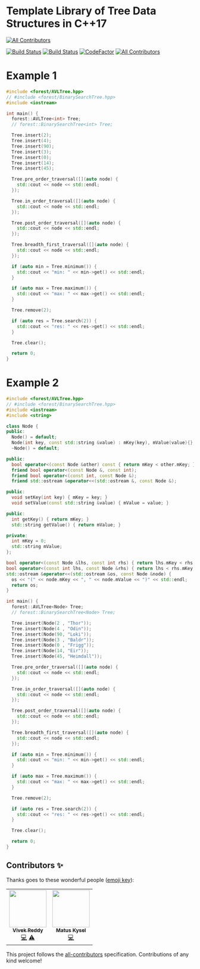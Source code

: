 # Template Library of Tree Data Structures in C++17
<!-- ALL-CONTRIBUTORS-BADGE:START - Do not remove or modify this section -->
[![All Contributors](https://img.shields.io/badge/all_contributors-2-orange.svg?style=flat-square)](#contributors-)
<!-- ALL-CONTRIBUTORS-BADGE:END -->
[![Build Status](https://ci.appveyor.com/api/projects/status/8e5jutnq0a8b458f/branch/master?svg=true)](https://ci.appveyor.com/project/xorz57/forest/branch/master)
[![Build Status](https://travis-ci.org/xorz57/forest.svg?branch=master)](https://travis-ci.org/xorz57/forest)
[![CodeFactor](https://www.codefactor.io/repository/github/xorz57/forest/badge/master)](https://www.codefactor.io/repository/github/xorz57/forest/overview/master)
[![All Contributors](https://img.shields.io/badge/all_contributors-2-orange.svg?style=flat-round)](#contributors-)

# Example 1
```cpp
#include <forest/AVLTree.hpp>
// #include <forest/BinarySearchTree.hpp>
#include <iostream>

int main() {
  forest::AVLTree<int> Tree;
  // forest::BinarySearchTree<int> Tree;

  Tree.insert(2);
  Tree.insert(4);
  Tree.insert(90);
  Tree.insert(3);
  Tree.insert(0);
  Tree.insert(14);
  Tree.insert(45);

  Tree.pre_order_traversal([](auto node) {
    std::cout << node << std::endl;
  });

  Tree.in_order_traversal([](auto node) {
    std::cout << node << std::endl;
  });

  Tree.post_order_traversal([](auto node) {
    std::cout << node << std::endl;
  });

  Tree.breadth_first_traversal([](auto node) {
    std::cout << node << std::endl;
  });

  if (auto min = Tree.minimum()) {
    std::cout << "min: " << min->get() << std::endl;
  }

  if (auto max = Tree.maximum()) {
    std::cout << "max: " << max->get() << std::endl;
  }

  Tree.remove(2);

  if (auto res = Tree.search(2)) {
    std::cout << "res: " << res->get() << std::endl;
  }

  Tree.clear();

  return 0;
}
```

# Example 2
```cpp
#include <forest/AVLTree.hpp>
// #include <forest/BinarySearchTree.hpp>
#include <iostream>
#include <string>

class Node {
public:
  Node() = default;
  Node(int key, const std::string &value) : mKey(key), mValue(value){};
  ~Node() = default;

public:
  bool operator<(const Node &other) const { return mKey < other.mKey; }
  friend bool operator<(const Node &, const int);
  friend bool operator<(const int, const Node &);
  friend std::ostream &operator<<(std::ostream &, const Node &);

public:
  void setKey(int key) { mKey = key; }
  void setValue(const std::string &value) { mValue = value; }

public:
  int getKey() { return mKey; }
  std::string getValue() { return mValue; }

private:
  int mKey = 0;
  std::string mValue;
};

bool operator<(const Node &lhs, const int rhs) { return lhs.mKey < rhs; }
bool operator<(const int lhs, const Node &rhs) { return lhs < rhs.mKey; }
std::ostream &operator<<(std::ostream &os, const Node &node) {
  os << "(" << node.mKey << ", " << node.mValue << ")" << std::endl;
  return os;
}

int main() {
  forest::AVLTree<Node> Tree;
  // forest::BinarySearchTree<Node> Tree;

  Tree.insert(Node(2 , "Thor"));
  Tree.insert(Node(4 , "Odin"));
  Tree.insert(Node(90, "Loki"));
  Tree.insert(Node(3 , "Baldr"));
  Tree.insert(Node(0 , "Frigg"));
  Tree.insert(Node(14, "Eir"));
  Tree.insert(Node(45, "Heimdall"));

  Tree.pre_order_traversal([](auto node) {
    std::cout << node << std::endl;
  });

  Tree.in_order_traversal([](auto node) {
    std::cout << node << std::endl;
  });

  Tree.post_order_traversal([](auto node) {
    std::cout << node << std::endl;
  });

  Tree.breadth_first_traversal([](auto node) {
    std::cout << node << std::endl;
  });

  if (auto min = Tree.minimum()) {
    std::cout << "min: " << min->get() << std::endl;
  }

  if (auto max = Tree.maximum()) {
    std::cout << "max: " << max->get() << std::endl;
  }

  Tree.remove(2);

  if (auto res = Tree.search(2)) {
    std::cout << "res: " << res->get() << std::endl;
  }

  Tree.clear();

  return 0;
}
```

## Contributors ✨

Thanks goes to these wonderful people ([emoji key](https://allcontributors.org/docs/en/emoji-key)):
<!-- ALL-CONTRIBUTORS-LIST:START - Do not remove or modify this section -->
<!-- prettier-ignore-start -->
<!-- markdownlint-disable -->
<table>
  <tr>
    <td align="center"><a href="https://linkedin.com/in/vivek-reddy-karri/"><img src="https://avatars1.githubusercontent.com/u/25481823?v=4" width="100px;" alt=""/><br /><sub><b>Vivek Reddy</b></sub></a><br /><a href="https://github.com/xorz57/forest/commits?author=VivekReddy98" title="Code">💻</a> <a href="https://github.com/xorz57/forest/commits?author=VivekReddy98" title="Tests">⚠️</a></td>
    <td align="center"><a href="https://github.com/MatusKysel"><img src="https://avatars3.githubusercontent.com/u/6115866?v=4" width="100px;" alt=""/><br /><sub><b>Matus Kysel</b></sub></a><br /><a href="https://github.com/xorz57/forest/commits?author=MatusKysel" title="Code">💻</a></td>
  </tr>
</table>

<!-- markdownlint-enable -->
<!-- prettier-ignore-end -->
<!-- ALL-CONTRIBUTORS-LIST:END -->

This project follows the [all-contributors](https://github.com/all-contributors/all-contributors) specification. Contributions of any kind welcome!
